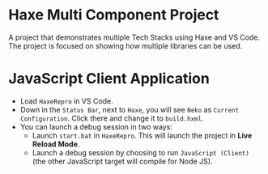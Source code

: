 # Haxe Multi Component Project

A project that demonstrates multiple Tech Stacks using Haxe and VS Code. The project is focused on showing how multiple libraries can be used.

# JavaScript Client Application

- Load `HaxeRepro` in VS Code.
- Down in the `Status Bar`, next to `Haxe`, you will see `Neko` as `Current Configuration`. Click there and change it to `build.hxml`.
- You can launch a debug session in two ways:
  - Launch `start.bat` in `HaxeRepro`. This will launch the project in **Live Reload Mode**.
  - Launch a debug session by choosing to run `JavaScript (Client)` (the other JavaScript target will compile for Node JS).
